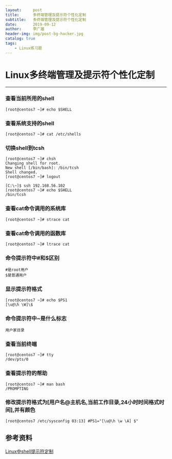 ```yaml
---
layout:     post
title:      多终端管理及提示符个性化定制
subtitle:   多终端管理及提示符个性化定制
date:       2019-09-12
author:     李广雄
header-img: img/post-bg-hacker.jpg
catalog: true
tags:
    - Linux练习题
---
```


# Linux多终端管理及提示符个性化定制

---
### 查看当前所用的shell

	[root@centos7 ~]# echo $SHELL
	  
### 查看系统支持的shell

	[root@centos7 ~]# cat /etc/shells
	  
### 切换shell到tcsh

	[root@centos7 ~]# chsh
	Changing shell for root.
	New shell [/bin/bash]: /bin/tcsh  
	Shell changed.	   
	[root@centos7 ~]# logout
	
	[C:\~]$ ssh 192.168.56.102
	[root@centos7 ~]# echo $SHELL
	/bin/tcsh

### 查看cat命令调用的系统库

	[root@centos7 ~]# strace cat

### 查看cat命令调用的函数库

	[root@centos7 ~]# ltrace cat

### 命令提示符中#和$区别

	#是root用户
	$是普通用户

### 显示提示符格式

	[root@centos7 ~]# echo $PS1
	[\u@\h \W]\$

### 命令提示符中~是什么标志

	用户家目录

### 查看当前终端

	[root@centos7 ~]# tty
	/dev/pts/0    

### 查看提示符的帮助

	[root@centos7 ~]# man bash
	/PROMPTING

### 修改提示符格式为[用户名@主机名,当前工作目录,24小时时间格式时间],并有颜色

	[root@centos7 /etc/sysconfig 03:13] #PS1="[\u@\h \w \A] $"
    
## 参考资料
[Linux中shell提示符定制](https://blog.csdn.net/mountzf/article/details/51743207)
